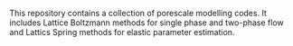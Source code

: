 This repository contains a collection of porescale modelling codes. It includes Lattice Boltzmann methods for single phase and two-phase flow and Lattics Spring methods for elastic parameter estimation.
